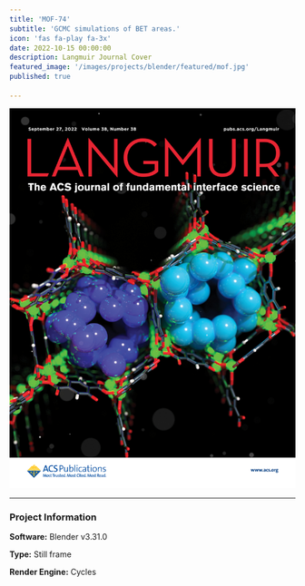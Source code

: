 ```yaml
---
title: 'MOF-74'
subtitle: 'GCMC simulations of BET areas.'
icon: 'fas fa-play fa-3x'
date: 2022-10-15 00:00:00
description: Langmuir Journal Cover
featured_image: '/images/projects/blender/featured/mof.jpg'
published: true

---
```


![](/images/projects/blender/featured/mof.jpg)

---

### Project Information

**Software:** Blender v3.31.0

**Type:** Still frame

**Render Engine:** Cycles
